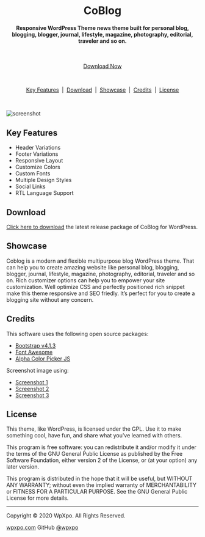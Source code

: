 <h1 align="center">CoBlog</h1>

<h4 align="center">Responsive WordPress Theme news theme built for personal blog, blogging, blogger, journal, lifestyle, magazine, photography, editorial, traveler and so on.</h4>
<br>

<p align="center">
<a href="https://github.com/wpxpo/coblog/archive/master.zip">Download Now</a>
</p>

<br>

<p align="center">
	<a href="#key-features">Key Features</a>
	&nbsp;|&nbsp;
	<a href="#download">Download</a>
	&nbsp;|&nbsp;
	<a href="#showcase">Showcase</a>
	&nbsp;|&nbsp;
	<a href="#credits">Credits</a>
	&nbsp;|&nbsp;
	<a href="#license">License</a>
</p>

<br>

![screenshot](https://raw.githubusercontent.com/wpxpo/coblog/master/screenshot.jpg)

## Key Features

* Header Variations
* Footer Variations
* Responsive Layout
* Customize Colors
* Custom Fonts
* Multiple Design Styles
* Social Links
* RTL Language Support

## Download

[Click here to download](https://github.com/wpxpo/coblog/archive/master.zip) the latest release package of CoBlog for WordPress.

## Showcase

Coblog is a modern and flexible multipurpose blog WordPress theme. That can help you to create amazing website like personal blog, blogging, blogger, journal, lifestyle, magazine, photography, editorial, traveler and so on. Rich customizer options can help you to empower your site customization. Well optimize CSS and perfectly positioned rich snippet make this theme responsive and SEO friedly. It’s perfect for you to create a blogging site without any concern.

## Credits

This software uses the following open source packages:

- [Bootstrap v4.1.3](https://github.com/twbs/bootstrap/)
- [Font Awesome](http://fortawesome.github.com/Font-Awesome/)
- [Alpha Color Picker JS](https://github.com/BraadMartin/components/tree/master/alpha-color-picker)

Screenshot image using:
- [Screenshot 1](https://stocksnap.io/photo/1KFT5UJUZV)
- [Screenshot 2](https://stocksnap.io/photo/IKW16TPP9U)
- [Screenshot 3](https://stocksnap.io/photo/6E5ZAMCKC4)

## License

This theme, like WordPress, is licensed under the GPL. Use it to make something cool, have fun, and share what you've learned with others.

This program is free software: you can redistribute it and/or modify it under the terms of the GNU General Public License as published by the Free Software Foundation, either version 2 of the License, or (at your option) any later version.

This program is distributed in the hope that it will be useful, but WITHOUT ANY WARRANTY; without even the implied warranty of MERCHANTABILITY or FITNESS FOR A PARTICULAR PURPOSE. See the GNU General Public License for more details.

---

Copyright © 2020 WpXpo. All Rights Reserved.

[wpxpo.com](https://www.wpxpo.com)
GitHub [@wpxpo](https://github.com/wpxpo)
